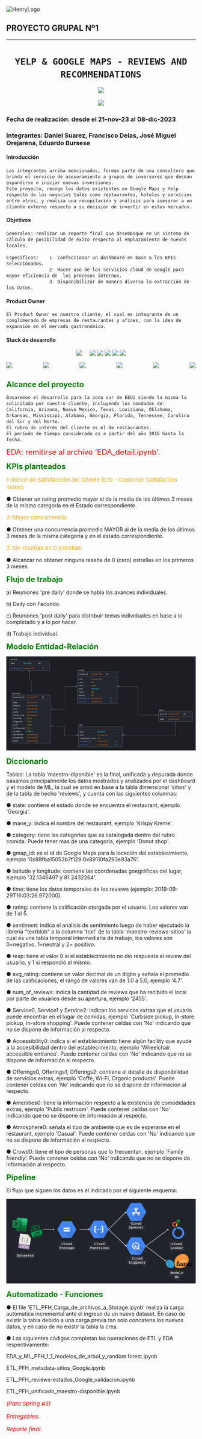 ![HenryLogo](https://d31uz8lwfmyn8g.cloudfront.net/Assets/logo-henry-white-lg.png)

## **PROYECTO GRUPAL Nº1**

- - -

## <h1 align="center">**`YELP & GOOGLE MAPS - REVIEWS AND RECOMMENDATIONS`**</h1>

<p align="center">
<img src="https://upload.wikimedia.org/wikipedia/commons/thumb/a/ad/Yelp_Logo.svg/2560px-Yelp_Logo.svg.png"  height="100">
<p align="center">
<img src="https://upload.wikimedia.org/wikipedia/commons/thumb/b/bd/Google_Maps_Logo_2020.svg/512px-Google_Maps_Logo_2020.svg.png"  height="100">


### **Fecha de realización: desde el 21-nov-23 al 08-dic-2023**

### **Integrantes: Daniel Suarez, Francisco Delas, José Miguel Orejarena, Eduardo Bursese**

#### Introducción

    Los integrantes arriba mencionados, forman parte de una consultora que brinda el servicio de asesoramiento a grupos de inversores que desean expandirse o iniciar nuevas inversiones.
    Este proyecto, recoge los datos existentes en Google Maps y Yelp respecto de los negocios tales como restaurantes, hoteles y servicios entre otros, y realiza una recopilación y análisis para asesorar a un cliente externo respecto a su decisión de invertir en estos mercados. 

#### Objetivos

    Generales: realizar un reporte final que desemboque en un sistema de cálculo de posibilidad de éxito respecto al emplazamiento de nuevos locales.

    Específicos:    1- Confeccionar un dashboard en base a los KPIs seleccionados.
                    2- Hacer uso de los servicios cloud de Google para mayor eficiencia de  los procesos internos.
                    3- Disponibilizar de manera diversa la extracción de los datos. 

#### Product Owner

    El Product Owner es nuestro cliente, el cual es integrante de un conglomerado de empresas de restaurantes y afines, con la idea de expansión en el mercado gastronómico.

#### Stack de desarrollo

<div align='center' display="flex" justify-content="space-between">
    <img src="https://1000logos.net/wp-content/uploads/2020/05/Logo-Google-Cloud.jpg"  height="80">&nbsp;&nbsp;&nbsp;&nbsp;
    <img src="https://k21academy.com/wp-content/uploads/2021/02/Google-Cloud-Storage-logo-1.png"  height="80">
    <img src="https://assets-global.website-files.com/5abc6c4b0a243a2dc939ee6e/5fdb995550a781d7c0c4ec5f_google-bigquery-logo-1.svg"  height="80">
    <img src="https://codelabs.developers.google.com/static/codelabs/cloud-starting-cloudfunctions/img/3b93ba3023ef58a5.png"  height="80">
    <img src="https://www.svgrepo.com/show/354012/looker-icon.svg"  height="80">
    <img src="https://www.ancoris.com/hubfs/Google%20Cloud%20Logos/Cloud%20Composer.png"  height="80">
</div>


<div style="display: flex; justify-content: space-between;">
    <p align="left">
<img src="https://cdn3.iconfinder.com/data/icons/logos-and-brands-adobe/512/267_Python-512.png"  height="50">
    <p align="left">
<img src="https://miro.medium.com/v2/resize:fit:1358/0*RWkQ0Fziw792xa0S"  height="50">
    <p align="left">
<img src="https://upload.wikimedia.org/wikipedia/commons/thumb/3/31/NumPy_logo_2020.svg/1280px-NumPy_logo_2020.svg.png"  height="50">
    <p align="left">
<img src="https://upload.wikimedia.org/wikipedia/commons/thumb/0/05/Scikit_learn_logo_small.svg/2560px-Scikit_learn_logo_small.svg.png"  height="50">
    <p align="left">
<img src="https://uploads-ssl.webflow.com/5f538c6ee630c3802820713d/5f9a91075f221be3ca31d5be_EN34oyc8fn1PfJnetkCjdlUrx03roolJKijsPQH5lqFciESiSTXrv1ZalHMmWaWPawqKrq2e6A%3Ds220-w220-h140.jpeg"  height="50">
    <p align="left">
<img src="https://logos-world.net/wp-content/uploads/2021/02/Trello-Logo.png"  height="50">
</div>


<span style="color: green; font-size: 20px; font-weight: bold;">Alcance del proyecto</span>


    Basaremos el desarrollo para la zona sur de EEUU siendo la misma la solicitada por nuestro cliente, incluyendo los condados de: California, Arizona, Nuevo Mexico, Texas, Louisiana, Oklahoma, Arkansas, Mississipi, Alabama, Georgia, Florida, Tennessee, Carolina del Sur y del Norte.
    El rubro de interés del cliente es el de restaurantes.
    El período de tiempo considerado es a partir del año 2016 hasta la fecha. 


<span style="color: red; font-size: 20px;">EDA: remitirse al archivo 'EDA_detail.ipynb'.</span>

<span style="color: green; font-size: 20px; font-weight: bold;">KPIs planteados</span>

<span style="color: orange; font-size: 15px;">1-Índice de Satisfacción del Cliente (CSI - Customer Satisfaction Index):</span>

● Obtener un rating promedio mayor al de la media de los últimos 3 meses de la misma categoría en el Estado correspondiente.

<span style="color: orange; font-size: 15px;">2-Mayor concurrencia:</span>

● Obtener una concurrencia promedio MAYOR al de la media de los últimos 3 meses de la misma categoría y en el estado correspondiente.


<span style="color: orange; font-size: 15px;">3-Sin reseñas de 0 estrellas:</span>

● Alcanzar no obtener ninguna reseña de 0 (cero) estrellas en los primeros 3 meses.



<span style="color: green; font-size: 20px; font-weight: bold;">Flujo de trabajo</span>

a) Reuniones 'pre daily' donde se habla los avances individuales.

b) Daily con Facundo.

c) Reuniones 'post daily' para distribuir temas individuales en base a lo completado y a lo por hacer.

d) Trabajo individual.


<span style="color: green; font-size: 20px; font-weight: bold;">Modelo Entidad-Relación</span>



![Modelo_ER](/PF2_Modelo_ER.jpg)


<span style="color: green; font-size: 20px; font-weight: bold;">Diccionario</span>

Tablas:
La tabla 'maestro-diponible' es la final, unificada y depurada donde basamos principalmente los datos mostrados y analizados por el dashboard y el modelo de ML, la cual se armó en base a la tabla dimensional 'sitios' y de la tabla de hecho 'reviews', y cuenta con las siguientes columnas:


● state: contiene el estado donde se encuentra el restaurant, ejemplo 'Georgia'.


● mane_y: indica el nombre del restaurant, ejemplo 'Krispy Kreme'.


● category: tiene las categorias que es catalogada dentro del rubro comida. Puede tener mas de una categoría, ejemplo 'Donut shop'.


● gmap_id: es el id de Google Maps para la locación del establecimiento, ejemplo '0x88fba15053b7f129:0x89110fa293e93a76'.


● latitude y longitude: contiene las coordenadas goegráficas del lugar, ejemplo '32.1346497 y 81.2432264'.


● time: tiene los datos temporales de los reviews (ejemplo: 2019-09-29T16:03:26.972000).


● rating: contiene la calificación otorgada por el usuario. Los valores van de 1 al 5.


● sentiment: indica el análisis de sentimiento luego de haber ejecutado la librería "textblob" a la columna 'text' de la tabla 'maestro-reviews-sitios' la cual es una tabla temporal intermediaria de trabajo, los valores son 0=negativo, 1=neutral y 2= positivo.


● resp: tiene el valor 0 si el establecimiento no dio respuesta al review del usuario, y 1 si respondió al mismo.


● avg_rating: contiene un valor decimal de un dígito y señala el promedio de las calificaciones, el rango de valores van de 1.0 a 5.0, ejemplo '4.7'.


● num_of_reviews: indica la cantidad de reviews que ha recibido el local por parte de usuarios desde su apertura, ejemplo '2455'.


● Service0, Service1 y Service2: indican los servicos extras que el usuario puede encontrar en el lugar de comidas, ejemplo 'Curbside pickup, In-store pickup, In-store shopping'. Puede contener celdas con 'No' indicando que no se dispone de información al respecto.


● Accessibility0: indica si el establecimiento tiene algún facility que ayude a la accesibilidad dentro del establecimiento, ejemplo 'Wheelchair accessible entrance'. Puede contener celdas con 'No' indicando que no se dispone de información al respecto.


● Offerings0, Offerings1, Offerings2: contiene el detalle de disponibilidad de servicios extras, ejemplo 'Coffe, Wi-Fi, Organic products'. Puede contener celdas con 'No' indicando que no se dispone de información al respecto.


● Amenities0: tiene la información respecto a la existencia de comodidades extras, ejemplo 'Public restroom'. Puede contener celdas con 'No' indicando que no se dispone de información al respecto.


● Atmosphere0: señala el tipo de ambiente que es de esperarse en el restaurant, ejemplo 'Casual'. Puede contener celdas con 'No' indicando que no se dispone de información al respecto.


● Crowd0: tiene el tipo de personas que lo frecuentan, ejemplo 'Family friendly'. Puede contener celdas con 'No' indicando que no se dispone de información al respecto.



<span style="color: green; font-size: 20px; font-weight: bold;">Pipeline</span>

El flujo que siguen los datos es el indicado por el siguiente esquema:


![pipeline](/PF2_pipeline.jpg)

<span style="color: green; font-size: 20px; font-weight: bold;">Automatizado - Funciones</span>

● El file 'ETL_PFH_Carga_de_archivos_a_Storage.ipynb' realiza la carga autómatica incremental ante el ingreso de un nuevo dataset. En caso de existir la tabla debido a una carga previa tan solo concatena los nuevos datos, y en caso de no existir la tabla la crea.

● Los siguientes códigos completan las operaciones de ETL y EDA respectivamente:

EDA_y_ML_PFH_1_1_modelos_de_arbol_y_random forest.ipynb

ETL_PFH_metadata-sitios_Google.ipynb

ETL_PFH_reviews-estados_Google_validacion.ipynb

ETL_PFH_unificado_maestro-disponible.ipynb




<span style="color: red; font-size: 15px; font-style: italic;">





<span style="color: red; font-size: 15px; font-style: italic;">(Para Spring #3)</span>

Entregables.

Reporte final.</span>